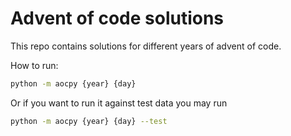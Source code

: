 # Advent of code solutions

This repo contains solutions for different years of advent of code. 

How to run:

```bash
python -m aocpy {year} {day}
```

Or if you want to run it against test data you may run

```bash
python -m aocpy {year} {day} --test
```